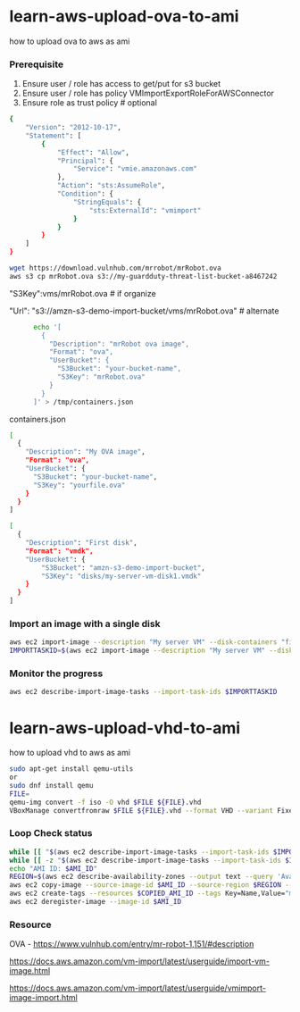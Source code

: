 # learn-aws-upload-ova-to-ami
how to upload ova to aws as ami

### Prerequisite
1. Ensure user / role has access to get/put for s3 bucket
2. Ensure user / role has policy VMImportExportRoleForAWSConnector
3. Ensure role as trust policy # optional
```bash
{
    "Version": "2012-10-17",
    "Statement": [
        {
            "Effect": "Allow",
            "Principal": {
                "Service": "vmie.amazonaws.com"
            },
            "Action": "sts:AssumeRole",
            "Condition": {
                "StringEquals": {
                    "sts:ExternalId": "vmimport"
                }
            }
        }
    ]
}
```
```bash
wget https://download.vulnhub.com/mrrobot/mrRobot.ova
aws s3 cp mrRobot.ova s3://my-guardduty-threat-list-bucket-a8467242
```
"S3Key":vms/mrRobot.ova # if organize

"Url": "s3://amzn-s3-demo-import-bucket/vms/mrRobot.ova" # alternate
```bash
      echo '[
        {
          "Description": "mrRobot ova image",
          "Format": "ova",
          "UserBucket": {
            "S3Bucket": "your-bucket-name",
            "S3Key": "mrRobot.ova"
          }
        }
      ]' > /tmp/containers.json
```
containers.json
```bash
[
  {
    "Description": "My OVA image",
    "Format": "ova",
    "UserBucket": {
      "S3Bucket": "your-bucket-name",
      "S3Key": "yourfile.ova"
    }
  }
]
```
```bash
[
  {
    "Description": "First disk",
    "Format": "vmdk",
    "UserBucket": {
        "S3Bucket": "amzn-s3-demo-import-bucket",
        "S3Key": "disks/my-server-vm-disk1.vmdk"
    }
  }
]
```
### Import an image with a single disk
```bash
aws ec2 import-image --description "My server VM" --disk-containers "file://C:\import\containers.json"
IMPORTTASKID=$(aws ec2 import-image --description "My server VM" --disk-containers "file:///tmp/containers.json" --query ImportTaskId --output text)
```
### Monitor the progress
```bash
aws ec2 describe-import-image-tasks --import-task-ids $IMPORTTASKID
```
# learn-aws-upload-vhd-to-ami
how to upload vhd to aws as ami
```bash
sudo apt-get install qemu-utils
or
sudo dnf install qemu
FILE=
qemu-img convert -f iso -O vhd $FILE ${FILE}.vhd
VBoxManage convertfromraw $FILE ${FILE}.vhd --format VHD --variant Fixed
```
### Loop Check status
```bash
while [[ "$(aws ec2 describe-import-image-tasks --import-task-ids $IMPORTTASKID --query 'ImportImageTasks[*].StatusMessage' --output text)" != "completed" ]]; do echo $(aws ec2 describe-import-image-tasks --import-task-ids $IMPORTTASKID --query 'ImportImageTasks[*].StatusMessage' --output text); sleep 10; done; echo "Import completed!"
while [[ -z "$(aws ec2 describe-import-image-tasks --import-task-ids $IMPORTTASKID --query 'ImportImageTasks[*].ImageId' --output text)" ]]; do echo "Waiting for AMI ID..."; sleep 10; done; AMI_ID=$(aws ec2 describe-import-image-tasks --import-task-ids $IMPORTTASKID --query 'ImportImageTasks[*].ImageId' --output text);
echo "AMI ID: $AMI_ID"
REGION=$(aws ec2 describe-availability-zones --output text --query 'AvailabilityZones[0].[RegionName]')
aws ec2 copy-image --source-image-id $AMI_ID --source-region $REGION --region $REGION --name mrRobot-${AMI_ID#ami-} --description "Based on the show, Mr. Robot."
aws ec2 create-tags --resources $COPIED_AMI_ID --tags Key=Name,Value="mrRobot"
aws ec2 deregister-image --image-id $AMI_ID
```
### Resource
OVA - https://www.vulnhub.com/entry/mr-robot-1,151/#description

https://docs.aws.amazon.com/vm-import/latest/userguide/import-vm-image.html

https://docs.aws.amazon.com/vm-import/latest/userguide/vmimport-image-import.html
